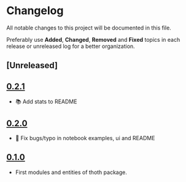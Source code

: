 # Changelog
All notable changes to this project will be documented in this file.

Preferably use **Added**, **Changed**, **Removed** and **Fixed** topics in each release or unreleased log for a better organization.

## [Unreleased]

## [0.2.1](https://github.com/rafaelleinio/thoth/releases/tag/0.2.1)
* 📚️ Add stats to README

## [0.2.0](https://github.com/rafaelleinio/thoth/releases/tag/0.2.0)
* 🐛 Fix bugs/typo in notebook examples, ui and README

## [0.1.0](https://github.com/rafaelleinio/thoth/releases/tag/0.1.0)
* First modules and entities of thoth package.
